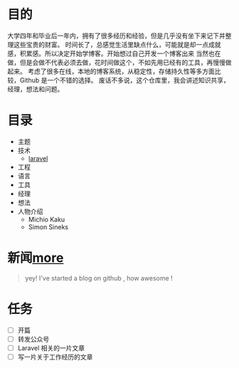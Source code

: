 # 目的
大学四年和毕业后一年内，拥有了很多经历和经验，但是几乎没有坐下来记下并整理这些宝贵的财富。
时间长了，总感觉生活里缺点什么，可能就是却一点成就感，积累感。所以决定开始学博客。开始想过自己开发一个博客出来
当然也在做，但是会做不代表必须去做，花时间做这个，不如先用已经有的工具，再慢慢做起来。
考虑了很多在线，本地的博客系统，从稳定性，存储持久性等多方面比较，Github 是一个不错的选择。
废话不多说，这个仓库里，我会讲述知识共享，经理，想法和问题。

# 目录
- 主题
- 技术
	- [laravel](laravel.md)
- 工程
- 语言
- 工具
- 经理
- 想法
- 人物介绍
	- Michio Kaku
	- Simon Sineks

# 新闻[more](news.md)

> yey! I've started a blog on github , how awesome !

# 任务
* [ ] 开篇
* [ ] 转发公众号
* [ ] Laravel 相关的一片文章
* [ ] 写一片关于工作经历的文章
